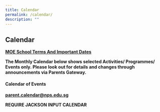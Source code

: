 ```yaml
---
title: Calendar
permalink: /calendar/
description: ""
---
```

## Calendar

**[MOE School Terms And Important Dates](https://www.moe.gov.sg/education/school-terms-and-important-dates#pri-sec-sch-hols-2021)**

**The Monthly Calendar below shows selected Activities/ Programmes/ Events only. Please look out for details and changes through announcements via Parents Gateway.**

#### Calendar of Events

**parent.calendar@nps.edu.sg**

**REQUIRE JACKSON INPUT CALENDAR**